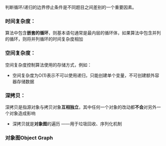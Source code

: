 

判断循环/递归的边界停止条件是不同题目之间差别的一个重要因素。



### 时间复杂度：

算法中包含**嵌套的循环**，则基本语句通常是最内层的循环体，如果算法中包含并列的循环，则将并列循环的时间复杂度相加



### 空间复杂度：

空间复杂度控制算法使用的存储方式，例如：

- 空间复杂度为O(1)表示不可以使用递归，只能创建单个变量，不可创建额外容器存储数据



### 深拷贝：

深拷贝是指源对象与拷贝对象**互相独立**，其中任何一个对象的改动都**不会**对另外一个对象造成影响

* 深拷贝就是**对象图**的遍历 ——用于垃圾回收、序列化机制



### 对象图Object Graph



